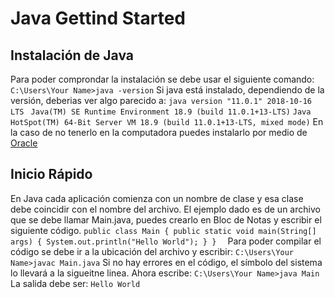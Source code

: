 # Java Gettind Started
## Instalación de Java
Para poder comprondar la instalación se debe usar el siguiente comando:
    ``` C:\Users\Your Name>java -version ``` 
Si java está instalado, dependiendo de la versión, deberias ver algo parecido a:
    ``` java version "11.0.1" 2018-10-16 LTS ``` 
    ``` Java(TM) SE Runtime Environment 18.9 (build 11.0.1+13-LTS)``` 
    ``` Java HotSpot(TM) 64-Bit Server VM 18.9 (build 11.0.1+13-LTS, mixed mode) ```
En la caso de no tenerlo en la computadora puedes instalarlo por medio de [Oracle](https://www.w3schools.com/java/java_getstarted.asp)
## Inicio Rápido
En Java cada aplicación comienza con un nombre de clase y esa clase debe coincidir con el nombre del archivo.
El ejemplo dado es de un archivo que se debe llamar Main.java, puedes crearlo en Bloc de Notas y escribir el siguiente código.
    ``` public class Main {
      public static void main(String[] args) {
        System.out.println("Hello World");
      }
    }   ```
Para poder compilar el código se debe ir a la ubicación del archivo y escribir:
``` C:\Users\Your Name>javac Main.java ```
Si no hay errores en el código, el símbolo del sistema lo llevará a la sigueitne linea. Ahora escribe:
``` C:\Users\Your Name>java Main ```
La salida debe ser:
``` Hello World ``` 
